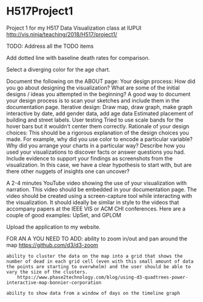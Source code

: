 # H517Project1
Project 1 for my H517 Data Visualization class at IUPUI
http://vis.ninja/teaching/2018/H517/project1/

TODO:
Address all the TODO items
			
Add dotted line with baseline death rates for comparison.

Select a diverging color for the age chart.

Document the following on the ABOUT page:
	Your design process: How did you go about designing the visualization? What are some of the initial designs / ideas you attempted in the beginning? A good way to document your design process is to scan your sketches and include them in the documentation page.
		Iterative design: Draw map, draw graph, make graph interactive by date, add gender data, add age data
		Estimated placement of building and street labels.
		User testing
		Tried to use scale bands for the hover bars but it wouldn't center them correctly.
	Rationale of your design choices: This should be a rigorous explanation of the design choices you made. For example, why did you use color to encode a particular variable? Why did you arrange your charts in a particular way?
	Describe how you used your visualizations to discover facts or answer questions you had. Include evidence to support your findings as screenshots from the visualization. In this case, we have a clear hypothesis to start with, but are there other nuggets of insights one can uncover?

A 2-4 minutes YouTube video showing the use of your visualization with narration. This video should be embedded in your documentation page. The video should be created using a screen-capture tool while interacting with the visualization. It should ideally be similar in style to the videos that accompany papers at the IEEE VIS or ACM CHI conferences. Here are a couple of good examples: UpSet, and GPLOM

Upload the application to my website.

FOR AN A YOU NEED TO ADD:
	ability to zoom in/out and pan around the map
		https://github.com/d3/d3-zoom

	ability to cluster the data on the map into a grid that shows the number of dead in each grid cell (even with this small amount of data the points are starting to overwhelm) and the user should be able to vary the size of the clusters.
		https://www.phase2technology.com/blog/using-d3-quadtrees-power-interactive-map-bonnier-corporation

	ability to show data from a window of days on the timeline graph

